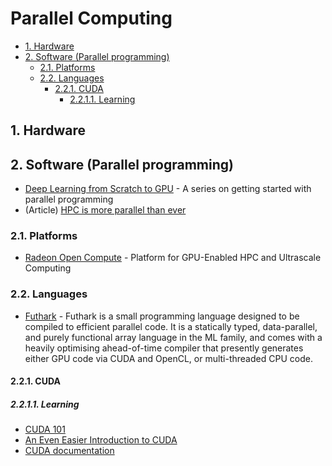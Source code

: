 <!-- no toc -->

# Parallel Computing

- [1. Hardware](#1-hardware)
- [2. Software (Parallel programming)](#2-software-parallel-programming)
  - [2.1. Platforms](#21-platforms)
  - [2.2. Languages](#22-languages)
    - [2.2.1. CUDA](#221-cuda)
      - [2.2.1.1. Learning](#2211-learning)

## 1. Hardware

## 2. Software (Parallel programming)

- [Deep Learning from Scratch to GPU](https://dragan.rocks/articles/19/Deep-Learning-in-Clojure-From-Scratch-to-GPU-1-Representing-Layers-and-Connections) - A series on getting started with parallel programming
- (Article) [HPC is more parallel than ever](https://medium.com/tebs-lab/the-age-of-parallel-computing-b3f4319c97b0)

### 2.1. Platforms

- [Radeon Open Compute](https://rocm.github.io/) - Platform for GPU-Enabled HPC and Ultrascale Computing

### 2.2. Languages

- [Futhark](https://futhark-lang.org/) - Futhark is a small programming language designed to be compiled to efficient parallel code. It is a statically typed, data-parallel, and purely functional array language in the ML family, and comes with a heavily optimising ahead-of-time compiler that presently generates either GPU code via CUDA and OpenCL, or multi-threaded CPU code.

#### 2.2.1. CUDA

##### 2.2.1.1. Learning

- [CUDA 101](https://hackaday.com/2018/03/19/cuda-is-like-owning-a-supercomputer/)
- [An Even Easier Introduction to CUDA](https://developer.nvidia.com/blog/even-easier-introduction-cuda/)
- [CUDA documentation](https://docs.nvidia.com/cuda/cuda-c-programming-guide/index.html)